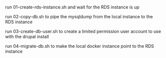 run 01-create-rds-instance.sh and wait for the RDS instance is up

run 02-copy-db.sh to pipe the mysqldump from the local instance to the RDS instance

run 03-create-db-user.sh to create a limited permission user account to use with the drupal install

run 04-migrate-db.sh to make the local docker instance point to the RDS instance

